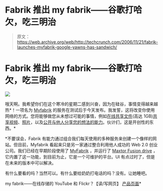 # Fabrik 推出 my fabrik——谷歌打哈欠，吃三明治

> 原文：<https://web.archive.org/web/http://techcrunch.com/2006/11/21/fabrik-launches-myfabrik-google-yawns-has-sandwich/>

# Fabrik 推出 my fabrik——谷歌打哈欠，吃三明治

![](img/9c04681c498c34a547f156bb4a626cb6.png)

哦天啊。我希望你们在这个寒冷的星期二感到兴奋，因为在硅谷，事情变得越来越热*！一项名为 [Myfabrik](https://web.archive.org/web/20201201134508/http://www.myfabrik.com/) 的服务在测试后于今天发布。我发誓，这将改变你使用网络的方式。您将能够做您从未想过可能的事情，例如[在线共享文件](https://web.archive.org/web/20201201134508/http://www.yousendit.com/)(高达 1GB)[共享视频](https://web.archive.org/web/20201201134508/http://www.youtube.com/)、[照片](https://web.archive.org/web/20201201134508/http://www.flickr.com/)，以及[公开与他人分享您的想法的能力](https://web.archive.org/web/20201201134508/http://www.blogger.com/)。伙计们，这是开创性的东西。* 

 *不要误会，Fabrik 有能力通过组合我们每天使用的多种服务来创建一个像样的网站。但目前，Myfabrik 看起来只是另一家通过整合利用他人成功的 Web 2.0 创业公司。我们已经在早期阶段使用了 [MyFabrik](https://web.archive.org/web/20201201134508/http://crunchgear.com/2006/08/25/myfabrik-stores-and-shares-your-precious/) ，并运行了 [Maxtor Fusion drive](https://web.archive.org/web/20201201134508/http://crunchgear.com/2006/09/01/maxtor-fusion-drive-first-impressions/) ，它内置了这一功能，到目前为止，它是一个可维护的平台。UI 有点过时了，但是在未来的版本中可以解决。

有什么要看的吗？当然可以。有什么要给奶奶打电话的吗？没有。让她睡吧。

my fabrik——在线存储的 YouTube 和 Flickr？【读/写网页】
[产品页面](https://web.archive.org/web/20201201134508/http://www.myfabrik.com/)*